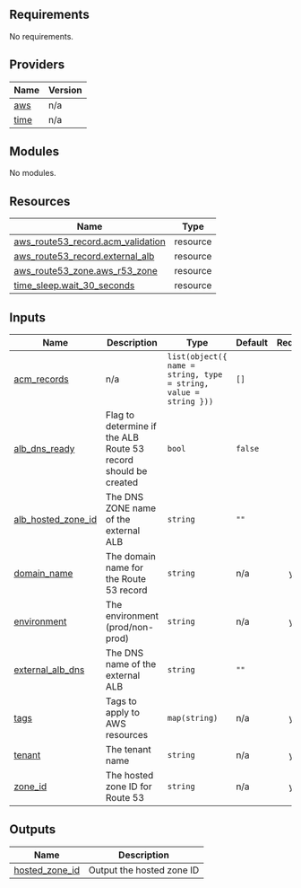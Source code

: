 <!-- BEGIN_TF_DOCS -->
## Requirements

No requirements.

## Providers

| Name | Version |
|------|---------|
| <a name="provider_aws"></a> [aws](#provider\_aws) | n/a |
| <a name="provider_time"></a> [time](#provider\_time) | n/a |

## Modules

No modules.

## Resources

| Name | Type |
|------|------|
| [aws_route53_record.acm_validation](https://registry.terraform.io/providers/hashicorp/aws/latest/docs/resources/route53_record) | resource |
| [aws_route53_record.external_alb](https://registry.terraform.io/providers/hashicorp/aws/latest/docs/resources/route53_record) | resource |
| [aws_route53_zone.aws_r53_zone](https://registry.terraform.io/providers/hashicorp/aws/latest/docs/resources/route53_zone) | resource |
| [time_sleep.wait_30_seconds](https://registry.terraform.io/providers/hashicorp/time/latest/docs/resources/sleep) | resource |

## Inputs

| Name | Description | Type | Default | Required |
|------|-------------|------|---------|:--------:|
| <a name="input_acm_records"></a> [acm\_records](#input\_acm\_records) | n/a | `list(object({ name = string, type = string, value = string }))` | `[]` | no |
| <a name="input_alb_dns_ready"></a> [alb\_dns\_ready](#input\_alb\_dns\_ready) | Flag to determine if the ALB Route 53 record should be created | `bool` | `false` | no |
| <a name="input_alb_hosted_zone_id"></a> [alb\_hosted\_zone\_id](#input\_alb\_hosted\_zone\_id) | The DNS ZONE name of the external ALB | `string` | `""` | no |
| <a name="input_domain_name"></a> [domain\_name](#input\_domain\_name) | The domain name for the Route 53 record | `string` | n/a | yes |
| <a name="input_environment"></a> [environment](#input\_environment) | The environment (prod/non-prod) | `string` | n/a | yes |
| <a name="input_external_alb_dns"></a> [external\_alb\_dns](#input\_external\_alb\_dns) | The DNS name of the external ALB | `string` | `""` | no |
| <a name="input_tags"></a> [tags](#input\_tags) | Tags to apply to AWS resources | `map(string)` | n/a | yes |
| <a name="input_tenant"></a> [tenant](#input\_tenant) | The tenant name | `string` | n/a | yes |
| <a name="input_zone_id"></a> [zone\_id](#input\_zone\_id) | The hosted zone ID for Route 53 | `string` | n/a | yes |

## Outputs

| Name | Description |
|------|-------------|
| <a name="output_hosted_zone_id"></a> [hosted\_zone\_id](#output\_hosted\_zone\_id) | Output the hosted zone ID |
<!-- END_TF_DOCS -->